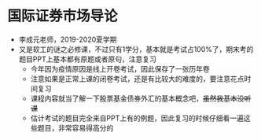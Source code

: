 # 国际证券市场导论

- 李成元老师，2019-2020夏学期
- 又是软工的谜之必修课，不过只有1学分，基本就是考试占100%了，期末考的题目PPT上基本都有原题或者原句，注意复习
  - 今年因为疫情原因是线上开卷考试，因此保存了一张历年卷
  - 注意如果是正常上课的闭卷考试，还是有比较大的难度的，要注意花点时间复习
  - 课程内容就当了解一下股票基金债券外汇的基本概念吧，~~虽然我基本没听课~~ 
  - 估计考试的题目完全来自PPT上有的例题，因此复习的时候仔细看一遍这些题目，非常容易得高分的